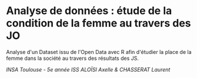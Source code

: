 # Analyse de données : étude de la condition de la femme au travers des JO

Analyse d'un Dataset issu de l'Open Data avec R afin d'étudier la place de la femme dans la société au travers des résultats des JS.

*INSA Toulouse - 5e année ISS*
*ALOÏSI Axelle & CHASSERAT Laurent*
